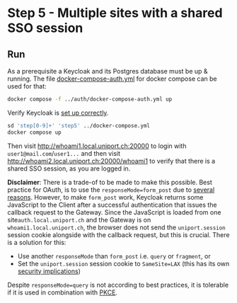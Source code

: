 # Step 5 - Multiple sites with a shared SSO session

## Run

As a prerequisite a Keycloak and its Postgres database must be up & running. The file [docker-compose-auth.yml](../auth/docker-compose-auth.yml) for docker compose can be used for that:

```bash
docker compose -f ../auth/docker-compose-auth.yml up
```

Verify Keycloak is [set up correctly](../auth/README.md).

```bash
sd 'step[0-9]+' 'step5' ../docker-compose.yml
docker compose up
```

Then visit <http://whoami1.local.uniport.ch:20000> to login with `user1@mail.com`/`user1...` and then visit <http://whoami2.local.uniport.ch:20000/whoami1> to verify that there is a shared SSO session, as you are logged in.

**Disclaimer**: There is a trade-of to be made to make this possible. Best practice for OAuth, is to use the `responseMode=form_post` due to [several reasons](https://www.ietf.org/archive/id/draft-ietf-oauth-security-topics-29.html). However, to make `form_post` work, Keycloak returns some JavaScript to the Client after a successful authentication that issues the callback request to the Gateway. Since the JavaScript is loaded from one site`auth.local.uniport.ch` and the Gateway is on `whoami1.local.uniport.ch`, the browser does not send the `uniport.session` session cookie alongside with the callback request, but this is crucial. There is a solution for this:

* Use another `responseMode` than `form_post` i.e. `query` or `fragment`, or
* Set the `uniport.session` session cookie to `SameSite=LAX` (this has its own [security implications](https://owasp.org/www-community/SameSite))

Despite `responseMode=query` is not according to best practices, it is tolerable if it is used in combination with [PKCE](https://www.rfc-editor.org/rfc/rfc7636).
